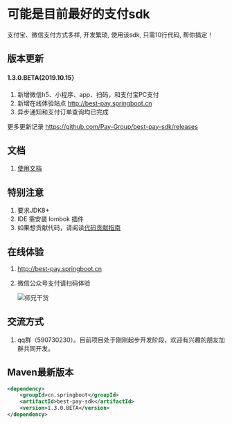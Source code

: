 # 可能是目前最好的支付sdk
支付宝、微信支付方式多样, 开发繁琐, 使用该sdk, 只需10行代码, 帮你搞定！

## 版本更新

#### 1.3.0.BETA(2019.10.15）
1. 新增微信h5、小程序、app、扫码，和支付宝PC支付
2. 新增在线体验站点 http://best-pay.springboot.cn
3. 异步通知和支付订单查询均已完成

更多更新记录 https://github.com/Pay-Group/best-pay-sdk/releases

## 文档
1. [使用文档](https://github.com/Pay-Group/best-pay-sdk/blob/develop/doc/use.md)

## 特别注意
1. 要求JDK8+
2. IDE 需安装 lombok 插件
3. 如果想贡献代码，请阅读[代码贡献指南](https://github.com/Pay-Group/best-pay-sdk/blob/master/doc/CONTRIBUTION.md)

## 在线体验
1. http://best-pay.springboot.cn
2. 微信公众号支付请扫码体验
    
    ![师兄干货](https://github.com/Pay-Group/best-pay-sdk/blob/master/doc/weixin.jpg)

## 交流方式
1. qq群（590730230）。目前项目处于刚刚起步开发阶段，欢迎有兴趣的朋友加群共同开发。


## Maven最新版本
```xml
<dependency>
    <groupId>cn.springboot</groupId>
    <artifactId>best-pay-sdk</artifactId>
    <version>1.3.0.BETA</version>
</dependency>
```





